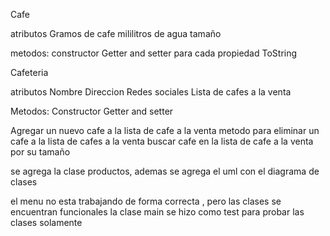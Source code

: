 Cafe

atributos
Gramos de cafe
mililitros de agua
tamaño

metodos:
constructor
Getter and setter para cada propiedad
ToString

Cafeteria

atributos
Nombre
Direccion
Redes sociales
Lista de cafes a la venta

Metodos:
Constructor
Getter and setter

Agregar un nuevo cafe a la lista de cafe a la venta
metodo para eliminar un cafe a la lista de cafes a la venta
buscar cafe en la lista de cafe a la venta por su tamaño

se agrega la clase productos, ademas se agrega el uml con el diagrama de clases 

el menu no esta trabajando de forma correcta , pero las clases se encuentran funcionales 
la clase main se hizo como test para probar las clases solamente 

